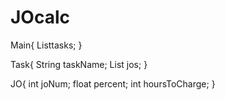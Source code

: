 # JOcalc
   Main{
    List<tasks>tasks;
    }
  
   Task{
      String taskName;
      List<JO> jos;
     }
  
   JO{
    int joNum;
    float percent;
    int hoursToCharge;
    }
